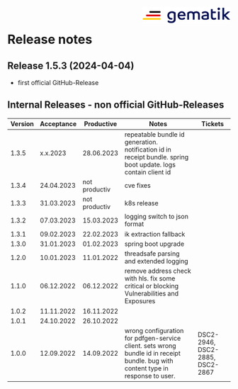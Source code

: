 <img align="right" width="200" height="37" src="media/Gematik_Logo_Flag.png"/> <br/>

# Release notes

## Release 1.5.3 (2024-04-04)

- first official GitHub-Release

## Internal Releases - non official GitHub-Releases 

| Version | Acceptance | Productive | Notes | Tickets |
|---------|------------|------------|-------|---------|
| 1.3.5   | x.x.2023   | 28.06.2023 | repeatable bundle id generation. notification id in receipt bundle. spring boot update. logs contain client id | |
| 1.3.4   | 24.04.2023 | not productiv | cve fixes | |
| 1.3.3   | 31.03.2023 | not productiv | k8s release | |
| 1.3.2   | 07.03.2023 | 15.03.2023 | logging switch to json format | |
| 1.3.1   | 09.02.2023 | 22.02.2023 | ik extraction fallback | |
| 1.3.0   | 31.01.2023 | 01.02.2023 | spring boot upgrade | |
| 1.2.0   | 10.01.2023 | 11.01.2022 | threadsafe parsing and extended logging | |
| 1.1.0   | 06.12.2022 | 06.12.2022 | remove address check with hls. fix some critical or blocking Vulnerabilities and Exposures | |
| 1.0.2   | 11.11.2022 | 16.11.2022 | | |
| 1.0.1   | 24.10.2022 | 26.10.2022 | | |
| 1.0.0   | 12.09.2022 | 14.09.2022 | wrong configuration for pdfgen-service client. sets wrong bundle id in receipt bundle. bug with content type in response to user. | DSC2-2946, DSC2-2885, DSC2-2867 |
